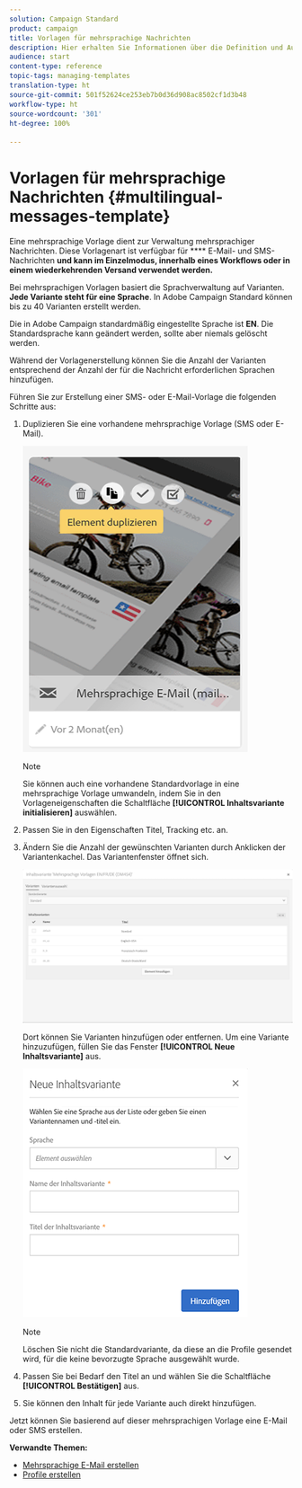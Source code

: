```yaml
---
solution: Campaign Standard
product: campaign
title: Vorlagen für mehrsprachige Nachrichten
description: Hier erhalten Sie Informationen über die Definition und Ausführung mehrsprachiger E-Mail- und SMS-Sendungen im Rahmen eines einzigen Versands in der bevorzugten Sprache Ihrer automatisch segmentierten Kunden. Zusätzlich können Sie Leistungsberichte zu jedem Versand aufgeschlüsselt nach Sprachen und Personen erstellen.
audience: start
content-type: reference
topic-tags: managing-templates
translation-type: ht
source-git-commit: 501f52624ce253eb7b0d36d908ac8502cf1d3b48
workflow-type: ht
source-wordcount: '301'
ht-degree: 100%

---
```



# Vorlagen für mehrsprachige Nachrichten {#multilingual-messages-template}

Eine mehrsprachige Vorlage dient zur Verwaltung mehrsprachiger Nachrichten. Diese Vorlagenart ist verfügbar für **** E-Mail- und SMS-Nachrichten **und kann im Einzelmodus, innerhalb eines Workflows oder in einem wiederkehrenden Versand verwendet werden.**

Bei mehrsprachigen Vorlagen basiert die Sprachverwaltung auf Varianten. **Jede Variante steht für eine Sprache**. In Adobe Campaign Standard können bis zu 40 Varianten erstellt werden.

Die in Adobe Campaign standardmäßig eingestellte Sprache ist **EN**. Die Standardsprache kann geändert werden, sollte aber niemals gelöscht werden.

Während der Vorlagenerstellung können Sie die Anzahl der Varianten entsprechend der Anzahl der für die Nachricht erforderlichen Sprachen hinzufügen.

Führen Sie zur Erstellung einer SMS- oder E-Mail-Vorlage die folgenden Schritte aus:

1. Duplizieren Sie eine vorhandene mehrsprachige Vorlage (SMS oder E-Mail).

   ![](assets/multi_template_duplicate.png)

   >[!NOTE]
   >
   >Sie können auch eine vorhandene Standardvorlage in eine mehrsprachige Vorlage umwandeln, indem Sie in den Vorlageneigenschaften die Schaltfläche **[!UICONTROL Inhaltsvariante initialisieren]** auswählen.

1. Passen Sie in den Eigenschaften Titel, Tracking etc. an.

1. Ändern Sie die Anzahl der gewünschten Varianten durch Anklicken der Variantenkachel. Das Variantenfenster öffnet sich.

   ![](assets/multi_template_variants.png)

   Dort können Sie Varianten hinzufügen oder entfernen. Um eine Variante hinzuzufügen, füllen Sie das Fenster **[!UICONTROL Neue Inhaltsvariante]** aus.

   ![](assets/multi_template_newvariant.png)

   >[!NOTE]
   >
   >Löschen Sie nicht die Standardvariante, da diese an die Profile gesendet wird, für die keine bevorzugte Sprache ausgewählt wurde.

1. Passen Sie bei Bedarf den Titel an und wählen Sie die Schaltfläche **[!UICONTROL Bestätigen]** aus.

1. Sie können den Inhalt für jede Variante auch direkt hinzufügen.

Jetzt können Sie basierend auf dieser mehrsprachigen Vorlage eine E-Mail oder SMS erstellen.

**Verwandte Themen:**

* [Mehrsprachige E-Mail erstellen](../../channels/using/creating-a-multilingual-email.md)
* [Profile erstellen](../../audiences/using/creating-profiles.md)

